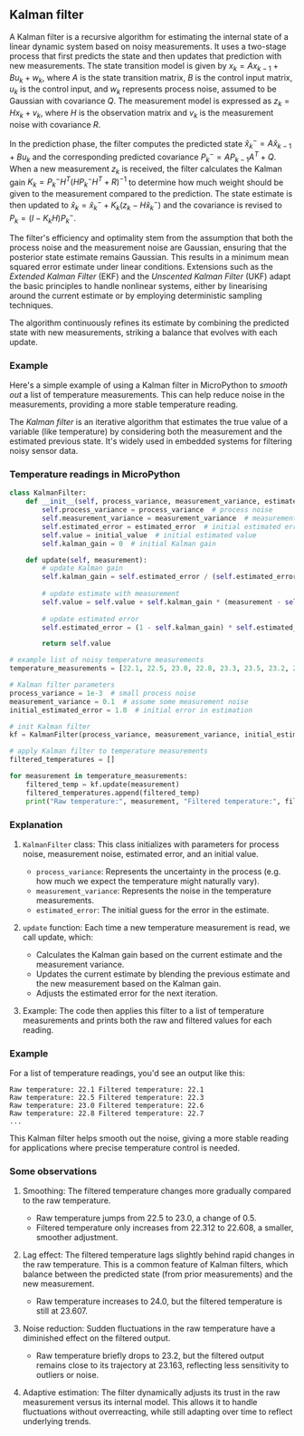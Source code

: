 
## Kalman filter

A Kalman filter is a recursive algorithm for estimating the internal state
of a linear dynamic system based on noisy measurements. It uses a two-stage
process that first predicts the state and then updates that prediction with
new measurements. The state transition model is given by $x_k = A x_{k-1} + B u_k + w_k$,
where $A$ is the state transition matrix, $B$ is the control input matrix,
$u_k$ is the control input, and $w_k$ represents process noise, assumed
to be Gaussian with covariance $Q$. The measurement model is expressed as
$z_k = H x_k + v_k$, where $H$ is the observation matrix and $v_k$
is the measurement noise with covariance $R$.

In the prediction phase, the filter computes the predicted state
$\hat{x}_k^{-} = A \hat{x}_{k-1} + B u_k$ and the corresponding predicted covariance
$P_k^{-} = A P_{k-1} A^T + Q$. When a new measurement $z_k$ is received,
the filter calculates the Kalman gain $K_k = P_k^{-} H^T (H P_k^{-} H^T + R)^{-1}$
to determine how much weight should be given to the measurement compared to the prediction.
The state estimate is then updated to $\hat{x}_k = \hat{x}_k^{-} + K_k (z_k - H \hat{x}_k^{-})$
and the covariance is revised to $P_k = (I - K_k H) P_k^{-}$.

The filter's efficiency and optimality stem from the assumption that both the process
noise and the measurement noise are Gaussian, ensuring that the posterior state estimate
remains Gaussian. This results in a minimum mean squared error estimate under linear
conditions. Extensions such as the *Extended Kalman Filter* (EKF) and the
*Unscented Kalman Filter* (UKF) adapt the basic principles to handle nonlinear systems,
either by linearising around the current estimate or by employing deterministic sampling
techniques.

The algorithm continuously refines its estimate by combining the predicted state
with new measurements, striking a balance that evolves with each update.


### Example

Here's a simple example of using a Kalman filter in MicroPython to *smooth out* a list of
temperature measurements. This can help reduce noise in the measurements, providing a more
stable temperature reading.

The *Kalman filter* is an iterative algorithm that estimates the true value of a variable
(like temperature) by considering both the measurement and the estimated previous state.
It's widely used in embedded systems for filtering noisy sensor data.


### Temperature readings in MicroPython

```python
class KalmanFilter:
    def __init__(self, process_variance, measurement_variance, estimated_error, initial_value=0):
        self.process_variance = process_variance  # process noise
        self.measurement_variance = measurement_variance  # measurement noise
        self.estimated_error = estimated_error  # initial estimated error
        self.value = initial_value  # initial estimated value
        self.kalman_gain = 0  # initial Kalman gain

    def update(self, measurement):
        # update Kalman gain
        self.kalman_gain = self.estimated_error / (self.estimated_error + self.measurement_variance)
        
        # update estimate with measurement
        self.value = self.value + self.kalman_gain * (measurement - self.value)
        
        # update estimated error
        self.estimated_error = (1 - self.kalman_gain) * self.estimated_error + abs(self.value) * self.process_variance

        return self.value

# example list of noisy temperature measurements
temperature_measurements = [22.1, 22.5, 23.0, 22.8, 23.3, 23.5, 23.2, 23.7, 24.0, 23.9]

# Kalman filter parameters
process_variance = 1e-3  # small process noise
measurement_variance = 0.1  # assume some measurement noise
initial_estimated_error = 1.0  # initial error in estimation

# init Kalman filter
kf = KalmanFilter(process_variance, measurement_variance, initial_estimated_error, initial_value=temperature_measurements[0])

# apply Kalman filter to temperature measurements
filtered_temperatures = []

for measurement in temperature_measurements:
    filtered_temp = kf.update(measurement)
    filtered_temperatures.append(filtered_temp)
    print("Raw temperature:", measurement, "Filtered temperature:", filtered_temp)
```


### Explanation

1. `KalmanFilter` class: This class initializes with parameters for process noise,
    measurement noise, estimated error, and an initial value.
	- `process_variance`: Represents the uncertainty in the process (e.g. how much
      we expect the temperature might naturally vary).
	- `measurement_variance`: Represents the noise in the temperature measurements.
	- `estimated_error`: The initial guess for the error in the estimate.

2. `update` function: Each time a new temperature measurement is read, we call
    update, which:
	- Calculates the Kalman gain based on the current estimate and the measurement
      variance.
	- Updates the current estimate by blending the previous estimate and the new
      measurement based on the Kalman gain.
	- Adjusts the estimated error for the next iteration.

3. Example: The code then applies this filter to a list of temperature
   measurements and prints both the raw and filtered values for each reading.


### Example

For a list of temperature readings, you'd see an output like this:

```shell
Raw temperature: 22.1 Filtered temperature: 22.1
Raw temperature: 22.5 Filtered temperature: 22.3
Raw temperature: 23.0 Filtered temperature: 22.6
Raw temperature: 22.8 Filtered temperature: 22.7
...
```

This Kalman filter helps smooth out the noise, giving a more stable reading for
applications where precise temperature control is needed.


### Some observations

1. Smoothing: The filtered temperature changes more gradually compared to the raw temperature.
   - Raw temperature jumps from 22.5 to 23.0, a change of 0.5.
   - Filtered temperature only increases from 22.312 to 22.608, a smaller, smoother adjustment.

2. Lag effect: The filtered temperature lags slightly behind rapid changes in the raw temperature.
   This is a common feature of Kalman filters, which balance between the predicted state (from prior
   measurements) and the new measurement.
   - Raw temperature increases to 24.0, but the filtered temperature is still at 23.607.

3. Noise reduction: Sudden fluctuations in the raw temperature have a diminished effect on the
   filtered output.
   - Raw temperature briefly drops to 23.2, but the filtered output remains close to its trajectory
     at 23.163, reflecting less sensitivity to outliers or noise.

4. Adaptive estimation: The filter dynamically adjusts its trust in the raw measurement versus its
   internal model. This allows it to handle fluctuations without overreacting, while still adapting
   over time to reflect underlying trends.


